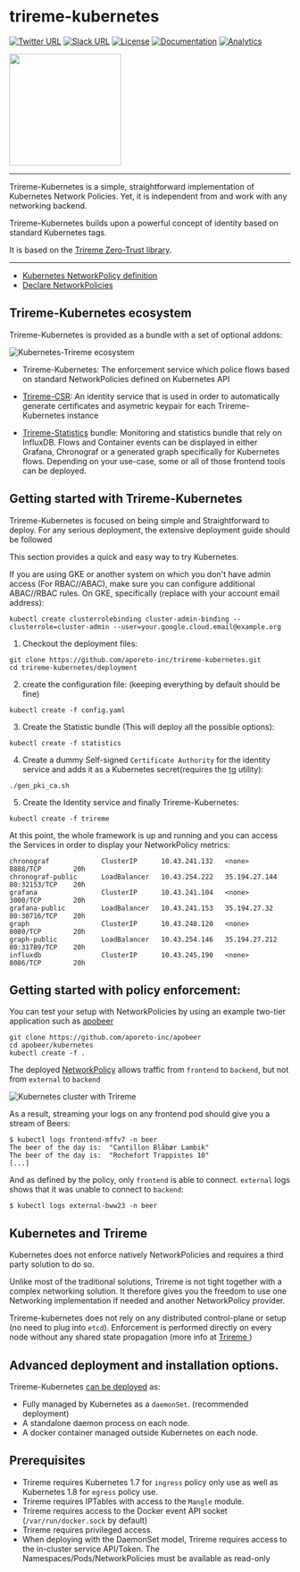 # trireme-kubernetes


[![Twitter URL](https://img.shields.io/badge/twitter-follow-blue.svg)](https://twitter.com/aporeto_trireme) [![Slack URL](https://img.shields.io/badge/slack-join-green.svg)](https://triremehq.slack.com/messages/general/) [![License](https://img.shields.io/badge/license-Apache--2.0-blue.svg)](https://www.apache.org/licenses/LICENSE-2.0) [![Documentation](https://img.shields.io/badge/docs-godoc-blue.svg)](https://godoc.org/github.com/aporeto-inc/trireme)
[![Analytics](https://ga-beacon.appspot.com/UA-90327502-1/welcome-page)](https://github.com/igrigorik/ga-beacon)

<img src="https://www.aporeto.com/wp-content/uploads/2016/10/trireme-logo-final-b.png" width="200">

----

Trireme-Kubernetes is a simple, straightforward implementation of Kubernetes Network Policies. Yet, it is independent from and work with any networking backend.

Trireme-Kubernetes builds upon a powerful concept of identity based on standard Kubernetes tags.

It is based on the [Trireme Zero-Trust library](https://github.com/aporeto-inc/trireme-lib).

----

* [Kubernetes NetworkPolicy definition](https://kubernetes.io/docs/concepts/services-networking/network-policies/)
* [Declare NetworkPolicies](https://kubernetes.io/docs/tasks/administer-cluster/declare-network-policy/)

## Trireme-Kubernetes ecosystem

Trireme-Kubernetes is provided as a bundle with a set of optional addons:

![Kubernetes-Trireme ecosystem](docs/architecture.png)

* Trireme-Kubernetes: The enforcement service which police flows based on standard NetworkPolicies defined on Kubernetes API

* [Trireme-CSR](https://github.com/aporeto-inc/trireme-csr): An identity service that is used in order to automatically generate certificates and asymetric keypair for each Trireme-Kubernetes instance

* [Trireme-Statistics](https://github.com/aporeto-inc/trireme-statistics) bundle: Monitoring and statistics bundle that rely on InfluxDB. Flows and Container events can be displayed in either Grafana, Chronograf or a generated graph specifically for Kubernetes flows. Depending on your use-case, some or all of those frontend tools can be deployed.

## Getting started with Trireme-Kubernetes

Trireme-Kubernetes is focused on being simple and Straightforward to deploy.
For any serious deployment, the extensive deployment guide should be followed

This section provides a quick and easy way to try Kubernetes.

If you are using GKE or another system on which you don't have admin access (For RBAC//ABAC), make sure you can configure additional ABAC//RBAC rules.
On GKE, specifically (replace with your account email address):

```
kubectl create clusterrolebinding cluster-admin-binding --clusterrole=cluster-admin --user=your.google.cloud.email@example.org
```

1) Checkout the deployment files:
```
git clone https://github.com/aporeto-inc/trireme-kubernetes.git
cd trireme-kubernetes/deployment
```

2) create the configuration file: (keeping everything by default should be fine)
```
kubectl create -f config.yaml
```

3) Create the Statistic bundle (This will deploy all the possible options):
```
kubectl create -f statistics
```

4) Create a dummy Self-signed `Certificate Authority` for the identity service and adds it as a Kubernetes secret(requires the [tg](https://github.com/aporeto-inc/tg) utility):
```
./gen_pki_ca.sh
```

5) Create the Identity service and finally Trireme-Kubernetes:
```
kubectl create -f trireme
```

At this point, the whole framework is up and running and you can access the Services in order to display your NetworkPolicy metrics:

```
chronograf             ClusterIP      10.43.241.132   <none>          8888/TCP        20h
chronograf-public      LoadBalancer   10.43.254.222   35.194.27.144   80:32153/TCP    20h
grafana                ClusterIP      10.43.241.104   <none>          3000/TCP        20h
grafana-public         LoadBalancer   10.43.241.153   35.194.27.32    80:30716/TCP    20h
graph                  ClusterIP      10.43.248.120   <none>          8080/TCP        20h
graph-public           LoadBalancer   10.43.254.146   35.194.27.212   80:31709/TCP    20h
influxdb               ClusterIP      10.43.245.190   <none>          8086/TCP        20h
```

## Getting started with policy enforcement:

You can test your setup with NetworkPolicies by using an example two-tier application such as [apobeer](https://github.com/aporeto-inc/apobeer)
```
git clone https://github.com/aporeto-inc/apobeer
cd apobeer/kubernetes
kubectl create -f .
```

The deployed [NetworkPolicy](https://github.com/aporeto-inc/apobeer/blob/master/kubernetes/policy.yaml) allows traffic from `frontend` to `backend`, but not from `external` to `backend`


![Kubernetes cluster with Trireme](docs/apobeer.png)

As a result, streaming your logs on any frontend pod should give you a stream of Beers:

```
$ kubectl logs frontend-mffv7 -n beer
The beer of the day is:  "Cantillon Blåbær Lambik"
The beer of the day is:  "Rochefort Trappistes 10"
[...]
```

And as defined by the policy, only `frontend` is able to connect. `external` logs shows that it was unable to connect to `backend`:

```
$ kubectl logs external-bww23 -n beer
```

## Kubernetes and Trireme

Kubernetes does not enforce natively NetworkPolicies and requires a third party solution to do so.

Unlike most of the traditional solutions, Trireme is not tight together with a complex networking solution. It therefore gives you the freedom to use one Networking implementation if needed and another NetworkPolicy provider.

Trireme-kubernetes does not rely on any distributed control-plane or setup (no need to plug into `etcd`). Enforcement is performed directly on every node without any shared state propagation (more info at  [Trireme ](https://github.com/aporeto-inc/trireme))


## Advanced deployment and installation options.

Trireme-Kubernetes [can be deployed](https://github.com/aporeto-inc/trireme-kubernetes/tree/master/deployment) as:

* Fully managed by Kubernetes as a `daemonSet`. (recommended deployment)
* A standalone daemon process on each node.
* A docker container managed outside Kubernetes on each node.

## Prerequisites

* Trireme requires Kubernetes 1.7 for `ingress` policy only use as well as Kubernetes 1.8 for `egress` policy use.
* Trireme requires IPTables with access to the `Mangle` module.
* Trireme requires access to the Docker event API socket (`/var/run/docker.sock` by default)
* Trireme requires privileged access.
* When deploying with the DaemonSet model, Trireme requires access to the in-cluster service API/Token. The Namespaces/Pods/NetworkPolicies must be available as read-only
